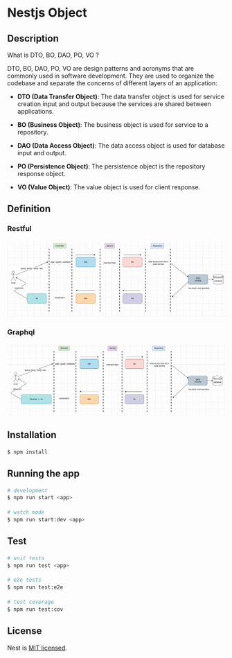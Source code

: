 # Nestjs Object

## Description

What is DTO, BO, DAO, PO, VO ?

DTO, BO, DAO, PO, VO are design patterns and acronyms that are commonly used in software development. They are used to organize the codebase and separate the concerns of different layers of an application:

- <b>DTO (Data Transfer Object)</b>: The data transfer object is used for service creation input and output because the services are shared between applications.

- <b>BO (Business Object)</b>: The business object is used for service to a repository.

- <b>DAO (Data Access Object)</b>: The data access object is used for database input and output.

- <b>PO (Persistence Object)</b>: The persistence object is the repository response object.

- <b>VO (Value Object)</b>: The value object is used for client response.

## Definition

### Restful
![design](https://github.com/w4567892015/multi-o/blob/main/pic/rest-design.png)


### Graphql
![design](https://github.com/w4567892015/multi-o/blob/main/pic/graphql-design.png)

## Installation

```bash
$ npm install
```

## Running the app

```bash
# development
$ npm run start <app>

# watch mode
$ npm run start:dev <app>

```

## Test

```bash
# unit tests
$ npm run test <app>

# e2e tests
$ npm run test:e2e

# test coverage
$ npm run test:cov
```

## License

Nest is [MIT licensed](LICENSE).
